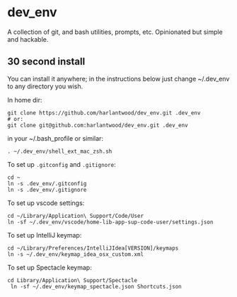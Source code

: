 # dev_env

A collection of git, and bash utilities, prompts, etc. Opinionated but simple and hackable.

## 30 second install

You can install it anywhere; in the instructions below just change ~/.dev_env to any directory you wish.

In home dir:

    git clone https://github.com/harlantwood/dev_env.git .dev_env
    # or:
    git clone git@github.com:harlantwood/dev_env.git .dev_env

in your ~/.bash_profile or similar:

    . ~/.dev_env/shell_ext_mac_zsh.sh

To set up `.gitconfig` and `.gitignore`:

    cd ~
    ln -s .dev_env/.gitconfig
    ln -s .dev_env/.gitignore

To set up vscode settings:

    cd ~/Library/Application\ Support/Code/User
    ln -sf ~/.dev_env/vscode/home-lib-app-sup-code-user/settings.json

To set up IntelliJ keymap:

    cd ~/Library/Preferences/IntelliJIdea[VERSION]/keymaps
    ln -s ~/.dev_env/keymap_idea_osx_custom.xml

To set up Spectacle keymap:

    cd Library/Application\ Support/Spectacle
     ln -sf ~/.dev_env/keymap_spectacle.json Shortcuts.json
